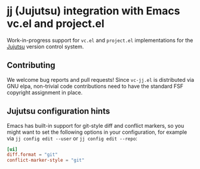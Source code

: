 # jj (Jujutsu) integration with Emacs vc.el and project.el

Work-in-progress support for `vc.el` and `project.el` implementations
for the [Jujutsu](https://github.com/jj-vcs/jj) version control
system.

## Contributing

We welcome bug reports and pull requests!  Since `vc-jj.el` is
distributed via GNU elpa, non-trivial code contributions need to have
the standard FSF copyright assignment in place.

## Jujutsu configuration hints

Emacs has built-in support for git-style diff and conflict markers, so
you might want to set the following options in your configuration,
for example via `jj config edit --user` or `jj config edit --repo`:

```toml
[ui]
diff.format = "git"
conflict-marker-style = "git"
```
